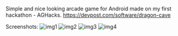 Simple and nice looking arcade game for Android made on my first hackathon - AGHacks.
https://devpost.com/software/dragon-cave

Screenshots:
![img1](https://raw.githubusercontent.com/Pastew/DragonCave/master/images/img1.png)
![img2](https://raw.githubusercontent.com/Pastew/DragonCave/master/images/img2.png)
![img3](https://raw.githubusercontent.com/Pastew/DragonCave/master/images/img3.png)
![img4](https://raw.githubusercontent.com/Pastew/DragonCave/master/images/img4.png)

